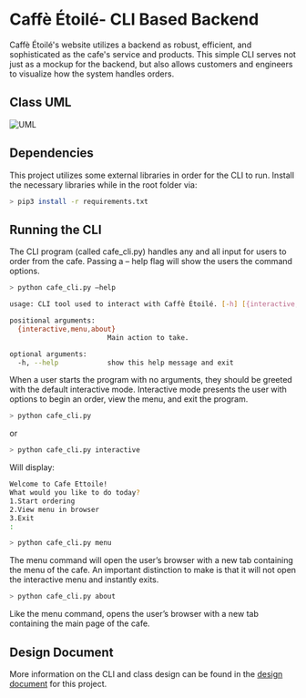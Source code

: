 # Caffè Étoilé- CLI Based Backend
Caffè Étoilé's website utilizes a backend as robust, efficient, and sophisticated as the cafe's service and products. This simple CLI serves not just as a mockup for the backend, but also allows customers and engineers to visualize how the system handles orders. 

## Class UML
![UML][1]

## Dependencies
This project utilizes some external libraries in order for the CLI to run. Install the necessary libraries while in the root folder via: 
```bash
> pip3 install -r requirements.txt
```

## Running the CLI
The CLI program (called cafe_cli.py) handles any and all input for users to order from the cafe. Passing a – help flag will show the users the command options. 
```bash
> python cafe_cli.py –help

usage: CLI tool used to interact with Caffè Étoilé. [-h] [{interactive,menu,about}]

positional arguments:
  {interactive,menu,about}
                        Main action to take.

optional arguments:
  -h, --help            show this help message and exit
```
When a user starts the program with no arguments, they should be greeted with the default interactive mode. Interactive mode presents the user with options to begin an order, view the menu, and exit the program.

```bash
> python cafe_cli.py 
```

or 

```bash
> python cafe_cli.py interactive
```

Will display:
```bash
Welcome to Cafe Ettoile!
What would you like to do today?
1.Start ordering
2.View menu in browser
3.Exit
:
```

```bash
> python cafe_cli.py menu
```
The menu command will open the user’s browser with a new tab containing the menu of the cafe. An important distinction to make is that it will not open the interactive menu and instantly exits. 

```bash
> python cafe_cli.py about
```
Like the menu command, opens the user’s browser with a new tab containing the main page of the cafe.


## Design Document
More information on the CLI and class design can be found in the [design document][2] for this project.

[1]: https://i.imgur.com/4paEZ8X.png "UML Diagram"
[2]: https://docs.google.com/document/d/1MGX-FJaVH08It__gCW3-Ja_oFVA535P_7ZlL1mbavcU/edit?usp=sharing&resourcekey=0-Nbmp1yoCrM28XlymrSHyHw "Design Doc"
